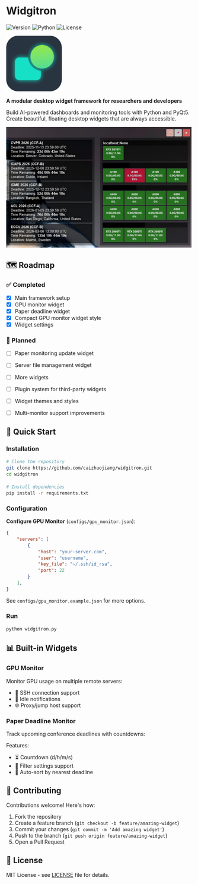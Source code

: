 # Widgitron

![Version](https://img.shields.io/badge/version-0.1.0-blue)
![Python](https://img.shields.io/badge/python-3.7+-green)
![License](https://img.shields.io/badge/license-MIT-orange)

<img src="icons/widgitron.png" alt="Widgitron Logo" width="150">

**A modular desktop widget framework for researchers and developers**

Build AI-powered dashboards and monitoring tools with Python and PyQt5. Create beautiful, floating desktop widgets that are always accessible.

<img src="assets/screenshot.jpg" alt="Screenshot" width="500">

## 🗺️ Roadmap

### ✅ Completed
- [x] Main framework setup
- [x] GPU monitor widget
- [x] Paper deadline widget
- [x] Compact GPU monitor widget style
- [x] Widget settings

### 🚧 Planned
- [ ] Paper monitoring update widget
- [ ] Server file management widget
- [ ] More widgets
- [ ] Plugin system for third-party widgets
- [ ] Widget themes and styles
- [ ] Multi-monitor support improvements


## 🚀 Quick Start

### Installation

```bash
# Clone the repository
git clone https://github.com/caizhuojiang/widgitron.git
cd widgitron

# Install dependencies
pip install -r requirements.txt
```

### Configuration

**Configure GPU Monitor** (`configs/gpu_monitor.json`):
```json
{
    "servers": [
        {
            "host": "your-server.com",
            "user": "username",
            "key_file": "~/.ssh/id_rsa",
            "port": 22
        }
    ],
}
```

See `configs/gpu_monitor.example.json` for more options.

### Run

```bash
python widgitron.py
```

## 📊 Built-in Widgets

### GPU Monitor

Monitor GPU usage on multiple remote servers:
- 📡 SSH connection support
- 🔔 Idle notifications
- 🌐 Proxy/jump host support

### Paper Deadline Monitor

Track upcoming conference deadlines with countdowns:

Features:
- ⏳ Countdown (d/h/m/s)
- 🎯 Filter settings support
- 🔁 Auto-sort by nearest deadline

## 🤝 Contributing

Contributions welcome! Here's how:

1. Fork the repository
2. Create a feature branch (`git checkout -b feature/amazing-widget`)
3. Commit your changes (`git commit -m 'Add amazing widget'`)
4. Push to the branch (`git push origin feature/amazing-widget`)
5. Open a Pull Request

## 📄 License

MIT License - see [LICENSE](LICENSE) file for details.
